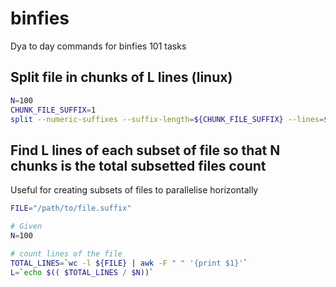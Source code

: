 # binfies

Dya to day commands for binfies 101 tasks

## Split file in chunks of L lines (linux)


```bash
N=100
CHUNK_FILE_SUFFIX=1
split --numeric-suffixes --suffix-length=${CHUNK_FILE_SUFFIX} --lines=${L}
```


## Find L lines of each subset of file so that N chunks is the total subsetted files count

Useful for creating subsets of files to parallelise horizontally

```bash
FILE="/path/to/file.suffix"

# Given
N=100

# count lines of the file
TOTAL_LINES=`wc -l ${FILE} | awk -F " " '{print $1}'`
L=`echo $(( $TOTAL_LINES / $N))`
```

